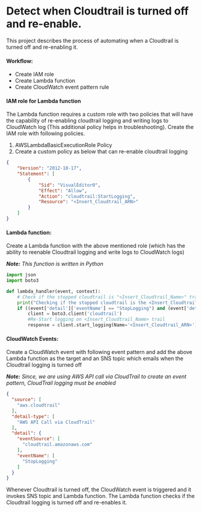 # Detect when Cloudtrail is turned off and re-enable.

This project describes the process of automating when a Cloudtrail is turned off and re-enabling it.
#### Workflow:
- Create IAM role
- Create Lambda function
- Create CloudWatch event pattern rule

#### IAM role for Lambda function
The Lambda function requires a custom role with two policies that will have the capability of re-enabling cloudtrail logging and writing logs to CloudWatch log (This additional policy helps in troubleshooting). Create the IAM role with following policies.

1. AWSLambdaBasicExecutionRole Policy
2. Create a custom policy as below that can re-enable cloudtrail logging

```json
{
    "Version": "2012-10-17",
    "Statement": [
        {
            "Sid": "VisualEditor0",
            "Effect": "Allow",
            "Action": "cloudtrail:StartLogging",
            "Resource": "<Insert_Cloudtrail_ARN>"
        }
    ]
}
```

#### Lambda function:
Create a Lambda function with the above mentioned role (which has the ability to reenable Cloudtrail logging and write logs to CloudWatch logs)

***Note:** This function is written in Python*
```py
import json
import boto3

def lambda_handler(event, context):
    # Check if the stopped cloudtrail is "<Insert_Cloudtrail_Name>" trail.
    print("Checking if the stopped cloudtrail is the <Insert_Cloudtrail_Name> trail")
    if ((event['detail']['eventName'] == "StopLogging") and (event['detail']['requestParameters']['name'] == "<Insert_Cloudtrail_ARN>")):
        client = boto3.client('cloudtrail')
        #Re-Start logging on <Insert_Cloudtrail_Name> trail
        response = client.start_logging(Name='<Insert_Cloudtrail_ARN>')
```

#### CloudWatch Events:
Create a CloudWatch event with following event pattern and add the above Lambda function as the target and an SNS topic which emails when the Cloudtrail logging is turned off

***Note:** Since, we are using AWS API call via CloudTrail to create an event pattern, CloudTrail logging must be enabled*
```json
{
  "source": [
    "aws.cloudtrail"
  ],
  "detail-type": [
    "AWS API Call via CloudTrail"
  ],
  "detail": {
    "eventSource": [
      "cloudtrail.amazonaws.com"
    ],
    "eventName": [
      "StopLogging"
    ]
  }
}
```
Whenever Cloudtrail is turned off, the CloudWatch event is triggered and it invokes SNS topic and Lambda function. The Lambda function checks if the Cloudtrail logging is turned off and re-enables it.
